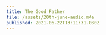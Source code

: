 ```yaml
---
title: The Good Father
file: /assets/20th-june-audio.m4a
published: 2021-06-22T13:11:31.030Z
---
```


